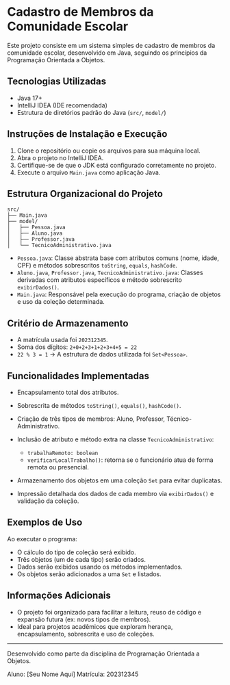 # Cadastro de Membros da Comunidade Escolar

Este projeto consiste em um sistema simples de cadastro de membros da comunidade escolar, desenvolvido em Java, seguindo os princípios da Programação Orientada a Objetos.

## Tecnologias Utilizadas

* Java 17+
* IntelliJ IDEA (IDE recomendada)
* Estrutura de diretórios padrão do Java (`src/`, `model/`)

## Instruções de Instalação e Execução

1. Clone o repositório ou copie os arquivos para sua máquina local.
2. Abra o projeto no IntelliJ IDEA.
3. Certifique-se de que o JDK está configurado corretamente no projeto.
4. Execute o arquivo `Main.java` como aplicação Java.

## Estrutura Organizacional do Projeto

```
src/
├── Main.java
├── model/
│   ├── Pessoa.java
│   ├── Aluno.java
│   ├── Professor.java
│   └── TecnicoAdministrativo.java
```

* `Pessoa.java`: Classe abstrata base com atributos comuns (nome, idade, CPF) e métodos sobrescritos `toString`, `equals`, `hashCode`.
* `Aluno.java`, `Professor.java`, `TecnicoAdministrativo.java`: Classes derivadas com atributos específicos e método sobrescrito `exibirDados()`.
* `Main.java`: Responsável pela execução do programa, criação de objetos e uso da coleção determinada.

## Critério de Armazenamento

* A matrícula usada foi `202312345`.
* Soma dos dígitos: `2+0+2+3+1+2+3+4+5 = 22`
* `22 % 3 = 1` → A estrutura de dados utilizada foi `Set<Pessoa>`.

## Funcionalidades Implementadas

* Encapsulamento total dos atributos.
* Sobrescrita de métodos `toString()`, `equals()`, `hashCode()`.
* Criação de três tipos de membros: Aluno, Professor, Técnico-Administrativo.
* Inclusão de atributo e método extra na classe `TecnicoAdministrativo`:

    * `trabalhaRemoto: boolean`
    * `verificarLocalTrabalho()`: retorna se o funcionário atua de forma remota ou presencial.
* Armazenamento dos objetos em uma coleção `Set` para evitar duplicatas.
* Impressão detalhada dos dados de cada membro via `exibirDados()` e validação da coleção.

## Exemplos de Uso

Ao executar o programa:

* O cálculo do tipo de coleção será exibido.
* Três objetos (um de cada tipo) serão criados.
* Dados serão exibidos usando os métodos implementados.
* Os objetos serão adicionados a uma `Set` e listados.

## Informações Adicionais

* O projeto foi organizado para facilitar a leitura, reuso de código e expansão futura (ex: novos tipos de membros).
* Ideal para projetos acadêmicos que exploram herança, encapsulamento, sobrescrita e uso de coleções.

---

Desenvolvido como parte da disciplina de Programação Orientada a Objetos.

Aluno: \[Seu Nome Aqui]
Matrícula: 202312345
